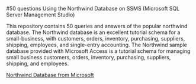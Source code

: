 #50 questions Using the Northwind Database on SSMS (Microsoft SQL Server Management Studio)

This repository contains 50 queries and answers of the popular northwind database.
The Northwind database is an excellent tutorial schema for a small-business, with customers, orders, inventory, purchasing, suppliers, shipping, employees, and single-entry accounting. 
The Northwind sample database provided with Microsoft Access is a tutorial schema for managing small business customers, orders, inventory, purchasing, suppliers, shipping, and employees.

[Northwind Database from Microsoft](https://learn.microsoft.com/en-us/dotnet/framework/data/adonet/sql/linq/downloading-sample-databases)
